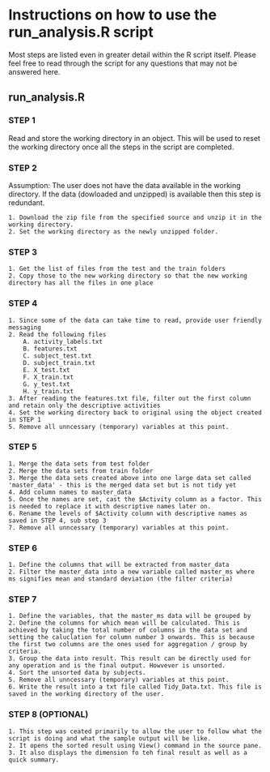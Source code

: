 # Instructions on how to use the run_analysis.R script

Most steps are listed even in greater detail within the R script itself. Please feel free to read through the script for any questions that may not be answered here.

## run_analysis.R
### STEP 1
Read and store the working directory in an object. This will be used to reset the working directory once all the steps in the script are completed.

### STEP 2
Assumption: The user does not have the data available in the working directory. If the data (dowloaded and unzipped) is available then this step is redundant.

	1. Download the zip file from the specified source and unzip it in the working directory.
	2. Set the working directory as the newly unzipped folder.

### STEP 3
	1. Get the list of files from the test and the train folders
	2. Copy those to the new working directory so that the new working directory has all the files in one place
	
### STEP 4
	1. Since some of the data can take time to read, provide user friendly messaging
	2. Read the following files	
		A. activity_labels.txt
		B. features.txt
		C. subject_test.txt
		D. subject_train.txt
		E. X_test.txt
		F. X_train.txt
		G. y_test.txt
		H. y_train.txt
	3. After reading the features.txt file, filter out the first column and retain only the descriptive activities
	4. Set the working directory back to original using the object created in STEP 1
	5. Remove all unncessary (temporary) variables at this point.
	
### STEP 5
	1. Merge the data sets from test folder
	2. Merge the data sets from train folder
	3. Merge the data sets created above into one large data set called 'master_data' - this is the merged data set but is not tidy yet
	4. Add column names to master_data
	5. Once the names are set, cast the $Activity column as a factor. This is needed to replace it with descriptive names later on.
	6. Rename the levels of $Activity column with descriptive names as saved in STEP 4, sub step 3
	7. Remove all unncessary (temporary) variables at this point.
	
### STEP 6
	1. Define the columns that will be extracted from master_data
	2. Filter the master_data into a new variable called master_ms where ms signifies mean and standard deviation (the filter criteria)

### STEP 7
	1. Define the variables, that the master_ms data will be grouped by
	2. Define the columns for which mean will be calculated. This is achieved by taking the total number of columns in the data set and setting the caluclation for column number 3 onwards. This is because the first two columns are the ones used for aggregation / group by criteria.
	3. Group the data into result. This result can be directly used for any operation and is the final output. Howvever is unsorted.
	4. Sort the unsorted data by subjects.
	5. Remove all unncessary (temporary) variables at this point.
	6. Write the result into a txt file called Tidy_Data.txt. This file is saved in the working directory of the user.

### STEP 8 (OPTIONAL)
	1. This step was ceated primarily to allow the user to follow what the script is doing and what the sample output will be like.
	2. It opens the sorted result using View() command in the source pane.
	3. It also displays the dimension fo teh final result as well as a quick summary.
		


